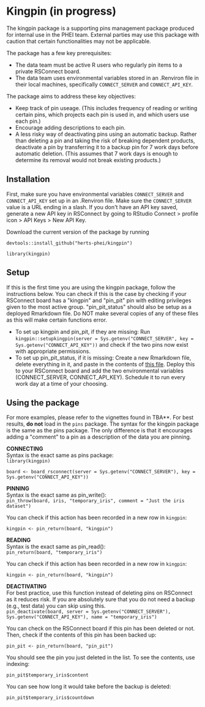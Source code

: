 
# Kingpin (in progress)

The kingpin package is a supporting pins management package produced for internal use in the PHEI team. External parties may use this package with caution that certain functionalities may not be applicable. 

The package has a few key prerequisites:
- The data team must be active R users who regularly pin items to a private RSConnect board. 
- The data team uses environmental variables stored in an .Renviron file in their local machines, specifically `CONNECT_SERVER` and `CONNECT_API_KEY`. 

The package aims to address these key objectives:
- Keep track of pin useage. (This includes frequency of reading or writing certain pins, which projects each pin is used in, and which users use each pin.)
- Encourage adding descriptions to each pin.
- A less risky way of deactivating pins using an automatic backup. Rather than deleting a pin and taking the risk of breaking dependent products, deactivate a pin by transferring it to a backup pin for 7 work days before automatic deletion. (This assumes that 7 work days is enough to determine its removal would not break existing products.)

## Installation

First, make sure you have environmental variables `CONNECT_SERVER` and `CONNECT_API_KEY` set up in an .Renviron file. Make sure the `CONNECT_SERVER` value is a URL ending in a slash. If you don't have an API key saved, generate a new API key in RSConnect by going to RStudio Connect > profile icon > API Keys > New API Key. 

Download the current version of the package by running 

`devtools::install_github("herts-phei/kingpin")`

`library(kingpin)`

## Setup 

If this is the first time you are using the kingpin package, follow the instructions below. You can check if this is the case by checking if your RSConnect board has a "kingpin" and "pin_pit" pin with editing privileges given to the most active group. "pin_pit_status" should also be setup as a deployed Rmarkdown file. Do NOT make several copies of any of these files as this will make certain functions error. 

- To set up kingpin and pin_pit, if they are missing: Run `kingpin::setupkingpin(server = Sys.getenv("CONNECT_SERVER", key = Sys.getenv("CONNECT_API_KEY"))` and check if the two pins now exist with appropriate permissions. 
- To set up pin_pit_status, if it is missing: Create a new Rmarkdown file, delete everything in it, and paste in the contents of [this file](https://github.com/herts-phei/kingpin/blob/master/inst/rmd/pin_pit_status.Rmd). Deploy this to your RSConnect board and add the two environmental variables (CONNECT_SERVER, CONNECT_API_KEY). Schedule it to run every work day at a time of your choosing. 

## Using the package

For more examples, please refer to the vignettes found in TBA**. 
For best results, **do not** load in the `pins` package. The syntax for the kingpin package is the same as the pins package. The only difference is that it encourages adding a "comment" to a pin as a description of the data you are pinning.  

**CONNECTING**<br>
Syntax is the exact same as pins package:<br>
`library(kingpin)`

`board <- board_rsconnect(server = Sys.getenv("CONNECT_SERVER"), key = Sys.getenv("CONNECT_API_KEY"))`
 
**PINNING**<br>
Syntax is the exact same as pin_write():<br>
`pin_throw(board, iris, "temporary_iris", comment = "Just the iris dataset")`

You can check if this action has been recorded in a new row in `kingpin`:

`kingpin <- pin_return(board, "kingpin")`

**READING**<br>
Syntax is the exact same as pin_read():<br>
`pin_return(board, "temporary_iris")` 

You can check if this action has been recorded in a new row in `kingpin`:

`kingpin <- pin_return(board, "kingpin")`

**DEACTIVATING**<br>
For best practice, use this function instead of deleting pins on RSConnect as it reduces risk. If you are absolutely sure that you do not need a backup (e.g., test data) you can skip using this. <br>
`pin_deactivate(board, server = Sys.getenv("CONNECT_SERVER"), Sys.getenv("CONNECT_API_KEY"), name = "temporary_iris")`

You can check on the RSConnect board if this pin has been deleted or not. Then, check if the contents of this pin has been backed up:

`pin_pit <- pin_return(board, "pin_pit")`

You should see the pin you just deleted in the list. To see the contents, use indexing:

`pin_pit$temporary_iris$content` 

You can see how long it would take before the backup is deleted:

`pin_pit$temporary_iris$countdown` 
